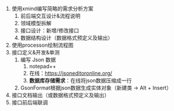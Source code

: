 1. 使用xmind编写简略的需求分析方案
   1. 前后端交互设计&流程说明
   2. 领域模型拆解
   3. 接口设计：新增/修改接口
   4. 数据结构设计（数据格式预定义及输出）
2. 使用processon绘制流程图
3. 接口定义&开发&单测
   1. 编写 Json 数据
      1. notepad++
      2. 在线：https://jsoneditoronline.org/
      3. **数据库存储需求**：在线将json数据压缩成一行
   2. GsonFormat根据json数据生成实体对象（新建类 -> Alt + Insert）
4. 接口文档输出（或数据格式预定义及输出）
5. 接口前后端联调


